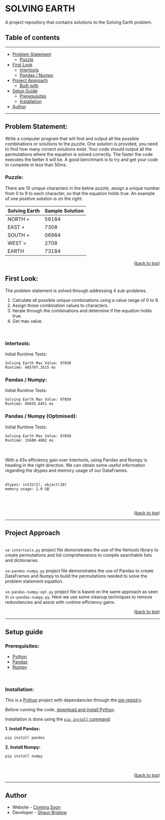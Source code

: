 <div id="top"></div>

# SOLVING EARTH

A project repository that contains solutions to the Solving Earth problem. 


## Table of contents

----

- [Problem Statement](#problem-statement)
  - [Puzzle](#puzzle)
- [First Look](#first-look)
  - [Intertools](#intertools)
  - [Pandas / Numpy](#pandas-numpy)
- [Project Approach](#project-approach)
  - [Built with](#built-with)
- [Setup Guide](#setup-guide)
  - [Prerequisites](#prerequisites)
  - [Installation](#installation)
- [Author](#author)

----


## Problem Statement:

Write a computer program that will find and output all the possible combinations or solutions to the puzzle. One solution is provided, you need to find how many correct solutions exist. Your code should output all the permutations where the equation is solved correctly. The faster the code executes the better it will be. A good benchmark is to try and get your code to complete in less than 50ms.
 

### Puzzle:

There are 10 unique characters in the below puzzle, assign a unique number from 0 to 9 to each character, so that the equation holds true. An example of one positive solution is on the right:


| Solving Earth | Sample Solution  | 
| ------------- | ---------------- |
| NORTH +       | 56184            |
| EAST  +       | 7308             |
| SOUTH +       | 06984            |
| WEST  =       | 2708             |
| EARTH         | 73184            |


<p align="right">(<a href="#top">back to top</a>)</p>



## First Look:
The problem statement is solved through addressing 4 sub-problems. 
1. Calculate all possible unique combinations using a value range of 0 to 9. 
2. Assign those combination values to characters. 
3. Iterate through the combinations and determine if the equation holds true. 
4. Get max value.

<br>

### Intertools:
Initial Runtime Tests:  
```
Solving Earth Max Value: 97850
Runtime: 685707.3515 ms
```

### Pandas / Numpy:
Initial Runtime Tests:
<br>
```
Solving Earth Max Value: 97850
Runtime: 66035.6451 ms
```

### Pandas / Numpy (Optimised):
Initial Runtime Tests:
<br>
```
Solving Earth Max Value: 97850
Runtime: 15680.4082 ms
```
<br><br>
With a 43x efficiency gain over Intertools, using Pandas and Numpy is heading in the right direction.
We can obtain some useful information regarding the dtypes and memory usage of our DataFrames.
<br><br>
```
dtypes: int32(5), object(10)
memory usage: 2.0 GB
```
<br><br>

<p align="right">(<a href="#top">back to top</a>)</p>



----


## Project Approach
<br><code>se-intertools.py</code> project file demonstrates the use of the Itertools library to create permutations and list comprehensions to compile searchable lists and dictionaries.<br>
<br><code>se-pandas-numpy.py</code> project file demonstrates the use of Pandas to create DataFrames and Numpy to build the permutations needed to solve the problem statement equation.<br>
<br><code>se-pandas-numpy-opt.py</code> project file is based on the same approach as seen in <code>se-pandas-numpy.py</code>. Here we use some cleanup techniques to remove redundencies and assist with runtime efficiency gains.<br>

<p align="right">(<a href="#top">back to top</a>)</p>



----


## Setup guide

### Prerequisites:

- [Python](https://www.python.org/downloads/)
- [Pandas](https://pandas.pydata.org/)
- [Numpy](https://numpy.org/)

<br>

### Installation:

This is a [Python](https://www.python.org) project with dependancies through the
[pip registry](https://pypi.org/).

Before running the code, [download and install Python](https://www.python.org/downloads/).

Installation is done using the
[`pip install` command](https://pypi.org/):

**1. Install Pandas:**
  ```sh
  pip install pandas
  ```
**2. Install Numpy:**
  ```sh
  pip install numpy
  ```
<br>

<p align="right">(<a href="#top">back to top</a>)</p>



----


## Author

- Website - [Coming Soon]()
- Developer - [Shaun Bristow](https://github.com/stonejeans/)

